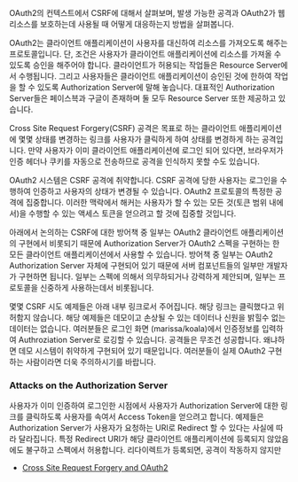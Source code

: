 OAuth2의 컨텍스트에서 CSRF에 대해서 살펴보며, 발생 가능한 공격과 OAuth2가 웹 리소스를 보호하는데 사용될 때 어떻게 대응하는지 방법을 살펴봅니다.

OAuth2는 클라이언트 애플리케이션이 사용자를 대신하여 리소스를 가져오도록 해주는 프로토콜입니다. 단, 조건은 사용자가 클라이언트 애플리케이션에 리소스를 가져올 수 있도록 승인을 해주어야 합니다. 클라이언트가 허용되는 작업들은 Resource Server에서 수행됩니다. 그리고 사용자들은 클라이언트 애플리케이션이 승인된 것에 한하여 작업을 할 수 있도록 Authorization Server에 말해 놓습니다. 대표적인 Authorization Server들은 페이스븍과 구글이 존재하며 둘 모두 Resource Server 또한 제공하고 있습니다.

Cross Site Request Forgery(CSRF) 공격은 목표로 하는 클라이언트 애플리케이션에 몇몇 상태를 변경하는 링크를 사용자가 클릭하게 하여 상태를 변경하게 하는 공격입니다. 만약 사용자가 이미 클라이언트 애플리케이션에 로그인 되어 있다면, 브라우저가 인증 헤더나 쿠키를 자동으로 전송하므로 공격을 인식하지 못할 수도 있습니다. 

OAuth2 시스템은 CSRF 공격에 취약합니다. CSRF 공격에 당한 사용자는 로그인을 수행하여 인증하고 사용자의 상태가 변경될 수 있습니다. OAuth2 프로토콜의 특정한 공격에 집중합니다. 이러한 맥락에서 해커는 사용자가 할 수 있는 모든 것(토큰 범위 내에서)을 수행할 수 있는 액세스 토큰을 얻으려고 할 것에 집중할 것입니다.

아래에서 논의하는 CSRF에 대한 방어책 중 일부는 OAuth2 클라이언트 애플리케이션의 구현에서 비롯되기 때문에 Authorization Server가 OAuth2 스펙을 구현하는 한 모든 클라이언트 애플리케이션에서 사용할 수 있습니다. 방어책 중 일부는 OAuth2 Authorization Server 자체에 구현되어 있기 때문에 서버 컴포넌트들의 일부만 개발자가 구현하면 됩니다. 일부는 스펙에 의해서 의무하되거나 강력하게 제안되며, 일부는 프로토콜을 신중하게 사용하는데서 비롯됩니다. 

몇몇 CSRF 시도 예제들은 아래 내부 링크로서 주어집니다. 해당 링크는 클릭했다고 위허함지 않습니다. 해당 예제들은 데모이고 손상될 수 있는 데이터나 신원을 밝힐수 없는 데이터는 없습니다. 여러분들은 로그인 화면 (marissa/koala)에서 인증정보를 입력하여 Authroziation Server로 로깅할 수 있습니다. 공격들은 무조건 성공합니다. 왜냐하면 데모 시스템이 취약하게 구현되어 있기 때문입니다. 여러분들이 실제 OAuth2 구현하는 사람이라면 더욱 주의하시기를 바랍니다.

### Attacks on the Authorization Server
사용자가 이미 인증하여 로그인한 시점에서 사용자가 Authorization Server에 대한 링크를 클릭하도록 사용자를 속여서 Access Token을 얻으려고 합니다. 예제들은 Authorization Server가 사용자가 요청하는 URI로 Redirect 할 수 있다는 사실에 따라 달라집니다. 특정 Redirect URI가 해당 클라이언트 애플리케이션에 등록되지 않았음에도 불구하고 스펙에서 허용합니다. 리다이렉트가 등록되면, 공격이 작동하지 않지만 


- [Cross Site Request Forgery and OAuth2](https://spring.io/blog/2011/11/30/cross-site-request-forgery-and-oauth2)

